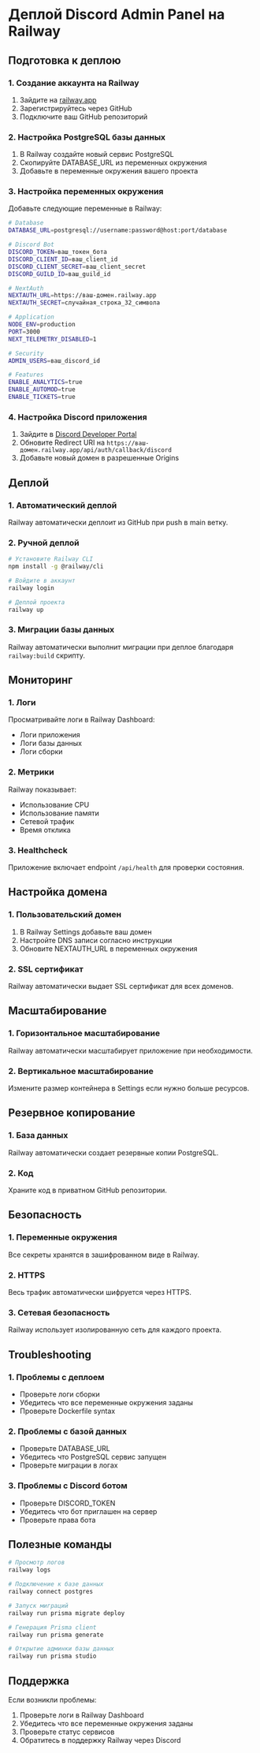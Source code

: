 # Деплой Discord Admin Panel на Railway

## Подготовка к деплою

### 1. Создание аккаунта на Railway
1. Зайдите на [railway.app](https://railway.app)
2. Зарегистрируйтесь через GitHub
3. Подключите ваш GitHub репозиторий

### 2. Настройка PostgreSQL базы данных
1. В Railway создайте новый сервис PostgreSQL
2. Скопируйте DATABASE_URL из переменных окружения
3. Добавьте в переменные окружения вашего проекта

### 3. Настройка переменных окружения
Добавьте следующие переменные в Railway:

```bash
# Database
DATABASE_URL=postgresql://username:password@host:port/database

# Discord Bot
DISCORD_TOKEN=ваш_токен_бота
DISCORD_CLIENT_ID=ваш_client_id
DISCORD_CLIENT_SECRET=ваш_client_secret
DISCORD_GUILD_ID=ваш_guild_id

# NextAuth
NEXTAUTH_URL=https://ваш-домен.railway.app
NEXTAUTH_SECRET=случайная_строка_32_символа

# Application
NODE_ENV=production
PORT=3000
NEXT_TELEMETRY_DISABLED=1

# Security
ADMIN_USERS=ваш_discord_id

# Features
ENABLE_ANALYTICS=true
ENABLE_AUTOMOD=true
ENABLE_TICKETS=true
```

### 4. Настройка Discord приложения
1. Зайдите в [Discord Developer Portal](https://discord.com/developers/applications)
2. Обновите Redirect URI на `https://ваш-домен.railway.app/api/auth/callback/discord`
3. Добавьте новый домен в разрешенные Origins

## Деплой

### 1. Автоматический деплой
Railway автоматически деплоит из GitHub при push в main ветку.

### 2. Ручной деплой
```bash
# Установите Railway CLI
npm install -g @railway/cli

# Войдите в аккаунт
railway login

# Деплой проекта
railway up
```

### 3. Миграции базы данных
Railway автоматически выполнит миграции при деплое благодаря `railway:build` скрипту.

## Мониторинг

### 1. Логи
Просматривайте логи в Railway Dashboard:
- Логи приложения
- Логи базы данных
- Логи сборки

### 2. Метрики
Railway показывает:
- Использование CPU
- Использование памяти
- Сетевой трафик
- Время отклика

### 3. Healthcheck
Приложение включает endpoint `/api/health` для проверки состояния.

## Настройка домена

### 1. Пользовательский домен
1. В Railway Settings добавьте ваш домен
2. Настройте DNS записи согласно инструкции
3. Обновите NEXTAUTH_URL в переменных окружения

### 2. SSL сертификат
Railway автоматически выдает SSL сертификат для всех доменов.

## Масштабирование

### 1. Горизонтальное масштабирование
Railway автоматически масштабирует приложение при необходимости.

### 2. Вертикальное масштабирование
Измените размер контейнера в Settings если нужно больше ресурсов.

## Резервное копирование

### 1. База данных
Railway автоматически создает резервные копии PostgreSQL.

### 2. Код
Храните код в приватном GitHub репозитории.

## Безопасность

### 1. Переменные окружения
Все секреты хранятся в зашифрованном виде в Railway.

### 2. HTTPS
Весь трафик автоматически шифруется через HTTPS.

### 3. Сетевая безопасность
Railway использует изолированную сеть для каждого проекта.

## Troubleshooting

### 1. Проблемы с деплоем
- Проверьте логи сборки
- Убедитесь что все переменные окружения заданы
- Проверьте Dockerfile syntax

### 2. Проблемы с базой данных
- Проверьте DATABASE_URL
- Убедитесь что PostgreSQL сервис запущен
- Проверьте миграции в логах

### 3. Проблемы с Discord ботом
- Проверьте DISCORD_TOKEN
- Убедитесь что бот приглашен на сервер
- Проверьте права бота

## Полезные команды

```bash
# Просмотр логов
railway logs

# Подключение к базе данных
railway connect postgres

# Запуск миграций
railway run prisma migrate deploy

# Генерация Prisma client
railway run prisma generate

# Открытие админки базы данных
railway run prisma studio
```

## Поддержка

Если возникли проблемы:
1. Проверьте логи в Railway Dashboard
2. Убедитесь что все переменные окружения заданы
3. Проверьте статус сервисов
4. Обратитесь в поддержку Railway через Discord 